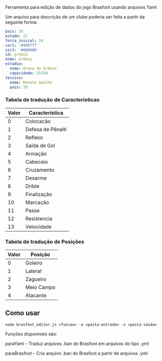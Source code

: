 Ferramenta para edição de dados do jogo Brasfoot usando arquivos Yaml

Um arquivo para descrição de um clube poderia ser feita a partir da seguinte forma:

```yaml
pais: 29
estado: 22
forca_inicial: 19
cor1: '#409fff'
cor2: '#000000'
id: gremio
nome: Grêmio
estadio:
  nome: Arena do Grêmio
  capacidade: 55358
tecnico:
  nome: Renato Gaúcho
  pais: 29
```

### Tabela de tradução de Características
| Valor | Característica |
| ----- | -------------- |
| 0 | Colocacão |
| 1 | Defesa de Pênalti |
| 2 | Reflexo |
| 3 | Saída de Gol |
| 4 | Armação |
| 5 | Cabeceio |
| 6 | Cruzamento |
| 7 | Desarme |
| 8 | Drible |
| 9 | Finalização |
| 10 | Marcação |
| 11 | Passe |
| 12 | Resistencia |
| 13 | Velocidade |

### Tabela de tradução de Posições
| Valor | Posição |
| ----- | ------- |
| 0 | Goleiro |
| 1 | Lateral |
| 2 | Zagueiro |
| 3 | Meio Campo |
| 4 | Atacante |

## Como usar
`node brasfoot_editor.js <funcao> -e <pasta-entrada> -s <pasta-saida>`

Funções disponiveis são:

paraYaml - Traduz arquivos .ban do Brasfoot em arquivos do tipo .yml

paraBrasfoot - Cria arquivo .ban do Brasfoot a partir de arquivos .yml